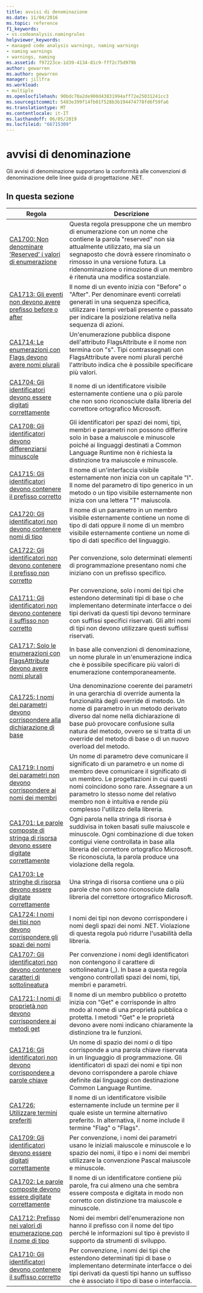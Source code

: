 ```yaml
---
title: avvisi di denominazione
ms.date: 11/04/2016
ms.topic: reference
f1_keywords:
- vs.codeanalysis.namingrules
helpviewer_keywords:
- managed code analysis warnings, naming warnings
- naming warnings
- warnings, naming
ms.assetid: f97223ce-1d39-4134-81c9-fff2c75d979b
author: gewarren
ms.author: gewarren
manager: jillfra
ms.workload:
- multiple
ms.openlocfilehash: 90bdc70a2de900d43831994aff72e25031241cc3
ms.sourcegitcommit: 5483e399f14fb01f528b3b194474778fd6f59fa6
ms.translationtype: MT
ms.contentlocale: it-IT
ms.lasthandoff: 06/05/2019
ms.locfileid: "66715309"
---
```

# <a name="naming-warnings"></a>avvisi di denominazione

Gli avvisi di denominazione supportano la conformità alle convenzioni di denominazione delle linee guida di progettazione .NET.

## <a name="in-this-section"></a>In questa sezione

|Regola|Descrizione|
|----------|-----------------|
|[CA1700: Non denominare 'Reserved' i valori di enumerazione](../code-quality/ca1700-do-not-name-enum-values-reserved.md)|Questa regola presuppone che un membro di enumerazione con un nome che contiene la parola "reserved" non sia attualmente utilizzato, ma sia un segnaposto che dovrà essere rinominato o rimosso in una versione futura. La ridenominazione o rimozione di un membro è ritenuta una modifica sostanziale.|
|[CA1713: Gli eventi non devono avere prefisso before o after](../code-quality/ca1713-events-should-not-have-before-or-after-prefix.md)|Il nome di un evento inizia con "Before" o "After". Per denominare eventi correlati generati in una sequenza specifica, utilizzare i tempi verbali presente o passato per indicare la posizione relativa nella sequenza di azioni.|
|[CA1714: Le enumerazioni con Flags devono avere nomi plurali](../code-quality/ca1714-flags-enums-should-have-plural-names.md)|Un'enumerazione pubblica dispone dell'attributo FlagsAttribute e il nome non termina con "s". Tipi contrassegnati con FlagsAttribute avere nomi plurali perché l'attributo indica che è possibile specificare più valori.|
|[CA1704: Gli identificatori devono essere digitati correttamente](../code-quality/ca1704-identifiers-should-be-spelled-correctly.md)|Il nome di un identificatore visibile esternamente contiene una o più parole che non sono riconosciute dalla libreria del correttore ortografico Microsoft.|
|[CA1708: Gli identificatori devono differenziarsi minuscole](../code-quality/ca1708-identifiers-should-differ-by-more-than-case.md)|Gli identificatori per spazi dei nomi, tipi, membri e parametri non possono differire solo in base a maiuscole e minuscole poiché ai linguaggi destinati a Common Language Runtime non è richiesta la distinzione tra maiuscole e minuscole.|
|[CA1715: Gli identificatori devono contenere il prefisso corretto](../code-quality/ca1715-identifiers-should-have-correct-prefix.md)|Il nome di un'interfaccia visibile esternamente non inizia con un capitale "I".  Il nome del parametro di tipo generico in un metodo o un tipo visibile esternamente non inizia con una lettera "T" maiuscola.|
|[CA1720: Gli identificatori non devono contenere nomi di tipo](../code-quality/ca1720-identifiers-should-not-contain-type-names.md)|Il nome di un parametro in un membro visibile esternamente contiene un nome di tipo di dati oppure il nome di un membro visibile esternamente contiene un nome di tipo di dati specifico del linguaggio.|
|[CA1722: Gli identificatori non devono contenere il prefisso non corretto](../code-quality/ca1722-identifiers-should-not-have-incorrect-prefix.md)|Per convenzione, solo determinati elementi di programmazione presentano nomi che iniziano con un prefisso specifico.|
|[CA1711: Gli identificatori non devono contenere il suffisso non corretto](../code-quality/ca1711-identifiers-should-not-have-incorrect-suffix.md)|Per convenzione, solo i nomi dei tipi che estendono determinati tipi di base o che implementano determinate interfacce o dei tipi derivati da questi tipi devono terminare con suffissi specifici riservati. Gli altri nomi di tipi non devono utilizzare questi suffissi riservati.|
|[CA1717: Solo le enumerazioni con FlagsAttribute devono avere nomi plurali](../code-quality/ca1717-only-flagsattribute-enums-should-have-plural-names.md)|In base alle convenzioni di denominazione, un nome plurale in un'enumerazione indica che è possibile specificare più valori di enumerazione contemporaneamente.|
|[CA1725: I nomi dei parametri devono corrispondere alla dichiarazione di base](../code-quality/ca1725-parameter-names-should-match-base-declaration.md)|Una denominazione coerente dei parametri in una gerarchia di override aumenta la funzionalità degli override di metodo. Un nome di parametro in un metodo derivato diverso dal nome nella dichiarazione di base può provocare confusione sulla natura del metodo, ovvero se si tratta di un override del metodo di base o di un nuovo overload del metodo.|
|[CA1719: I nomi dei parametri non devono corrispondere ai nomi dei membri](../code-quality/ca1719-parameter-names-should-not-match-member-names.md)|Un nome di parametro deve comunicare il significato di un parametro e un nome di membro deve comunicare il significato di un membro. Le progettazioni in cui questi nomi coincidono sono rare. Assegnare a un parametro lo stesso nome del relativo membro non è intuitiva e rende più complesso l'utilizzo della libreria.|
|[CA1701: Le parole composte di stringa di risorsa devono essere digitate correttamente](../code-quality/ca1701-resource-string-compound-words-should-be-cased-correctly.md)|Ogni parola nella stringa di risorsa è suddivisa in token basati sulle maiuscole e minuscole. Ogni combinazione di due token contigui viene controllata in base alla libreria del correttore ortografico Microsoft. Se riconosciuta, la parola produce una violazione della regola.|
|[CA1703: Le stringhe di risorsa devono essere digitate correttamente](../code-quality/ca1703-resource-strings-should-be-spelled-correctly.md)|Una stringa di risorsa contiene una o più parole che non sono riconosciute dalla libreria del correttore ortografico Microsoft.|
|[CA1724: I nomi dei tipi non devono corrispondere gli spazi dei nomi](../code-quality/ca1724-type-names-should-not-match-namespaces.md)|I nomi dei tipi non devono corrispondere i nomi degli spazi dei nomi .NET. Violazione di questa regola può ridurre l'usabilità della libreria.|
|[CA1707: Gli identificatori non devono contenere caratteri di sottolineatura](../code-quality/ca1707-identifiers-should-not-contain-underscores.md)|Per convenzione i nomi degli identificatori non contengono il carattere di sottolineatura (_). In base a questa regola vengono controllati spazi dei nomi, tipi, membri e parametri.|
|[CA1721: I nomi di proprietà non devono corrispondere ai metodi get](../code-quality/ca1721-property-names-should-not-match-get-methods.md)|Il nome di un membro pubblico o protetto inizia con "Get" e corrisponde in altro modo al nome di una proprietà pubblica o protetta. I metodi "Get" e le proprietà devono avere nomi indicano chiaramente la distinzione tra le funzioni.|
|[CA1716: Gli identificatori non devono corrispondere a parole chiave](../code-quality/ca1716-identifiers-should-not-match-keywords.md)|Un nome di spazio dei nomi o di tipo corrisponde a una parola chiave riservata in un linguaggio di programmazione. Gli identificatori di spazi dei nomi e tipi non devono corrispondere a parole chiave definite dai linguaggi con destinazione Common Language Runtime.|
|[CA1726: Utilizzare termini preferiti](../code-quality/ca1726-use-preferred-terms.md)|Il nome di un identificatore visibile esternamente include un termine per il quale esiste un termine alternativo preferito. In alternativa, il nome include il termine "Flag" o "Flags".|
|[CA1709: Gli identificatori devono essere digitati correttamente](../code-quality/ca1709-identifiers-should-be-cased-correctly.md)|Per convenzione, i nomi dei parametri usano le iniziali maiuscole e minuscole e lo spazio dei nomi, il tipo e i nomi dei membri utilizzare la convenzione Pascal maiuscole e minuscole.|
|[CA1702: Le parole composte devono essere digitate correttamente](../code-quality/ca1702-compound-words-should-be-cased-correctly.md)|Il nome di un identificatore contiene più parole, fra cui almeno una che sembra essere composta e digitata in modo non corretto con distinzione tra maiuscole e minuscole.|
|[CA1712: Prefisso nei valori di enumerazione con il nome di tipo](../code-quality/ca1712-do-not-prefix-enum-values-with-type-name.md)|Nomi dei membri dell'enumerazione non hanno il prefisso con il nome del tipo perché le informazioni sul tipo è previsto il supporto da strumenti di sviluppo.|
|[CA1710: Gli identificatori devono contenere il suffisso corretto](../code-quality/ca1710-identifiers-should-have-correct-suffix.md)|Per convenzione, i nomi dei tipi che estendono determinati tipi di base o implementano determinate interfacce o dei tipi derivati da questi tipi hanno un suffisso che è associato il tipo di base o interfaccia.|
